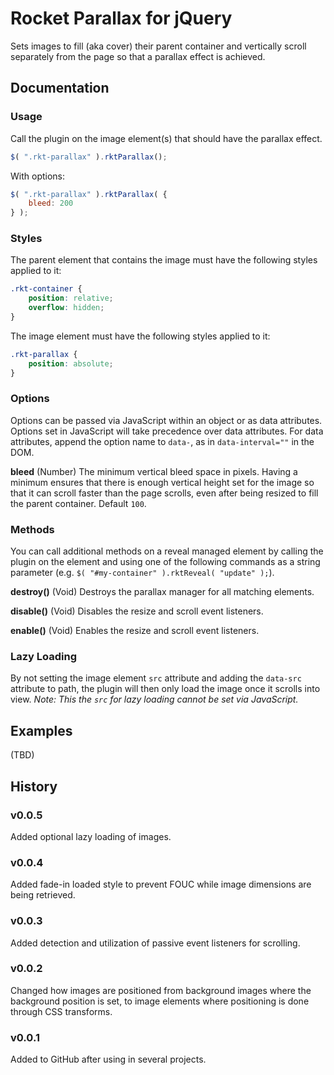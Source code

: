 # Rocket Parallax for jQuery
Sets images to fill (aka cover) their parent container and vertically scroll separately from the page so that a parallax effect is achieved.

## Documentation
### Usage
Call the plugin on the image element(s) that should have the parallax effect.

```javascript
$( ".rkt-parallax" ).rktParallax();
```

With options:
```javascript
$( ".rkt-parallax" ).rktParallax( {
	bleed: 200
} );
```


### Styles
The parent element that contains the image must have the following styles applied to it:

```css
.rkt-container {
	position: relative;
	overflow: hidden;
}
```

The image element must have the following styles applied to it:

```css
.rkt-parallax {
	position: absolute;
}
```


### Options
Options can be passed via JavaScript within an object or as data attributes.  Options set in JavaScript will take precedence over data attributes.  For data attributes, append the option name to `data-`, as in `data-interval=""` in the DOM.

**bleed** (Number) The minimum vertical bleed space in pixels.  Having a minimum ensures that there is enough vertical height set for the image so that it can scroll faster than the page scrolls, even after being resized to fill the parent container.  Default `100`.



### Methods
You can call additional methods on a reveal managed element by calling the plugin on the element and using one of the following commands as a string parameter (e.g. `$( "#my-container" ).rktReveal( "update" );`).

**destroy()** (Void) Destroys the parallax manager for all matching elements.

**disable()** (Void) Disables the resize and scroll event listeners.

**enable()** (Void) Enables the resize and scroll event listeners.



### Lazy Loading
By not setting the image element `src` attribute and adding the `data-src` attribute to path, the plugin will then only load the image once it scrolls into view.  *Note: This the `src` for lazy loading cannot be set via JavaScript.*



## Examples
(TBD)



## History
### v0.0.5
Added optional lazy loading of images.

### v0.0.4
Added fade-in loaded style to prevent FOUC while image dimensions are being retrieved.

### v0.0.3
Added detection and utilization of passive event listeners for scrolling.

### v0.0.2
Changed how images are positioned from background images where the background position is set, to image elements where positioning is done through CSS transforms.

### v0.0.1
Added to GitHub after using in several projects.
